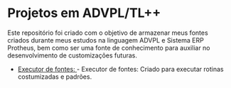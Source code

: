 <h1>Projetos em ADVPL/TL++</h1>
<p>Este repositório foi criado com o objetivo de armazenar meus fontes criados durante meus estudos na linguagem ADVPL e Sistema ERP Protheus, bem como ser uma fonte de conhecimento para auxiliar no desenvolvimento de customizações futuras.</p>


- [Executor de fontes: ](executorFontes.tlpp) - Executor de fontes: </a>Criado para executar rotinas costumizadas e padrões.
